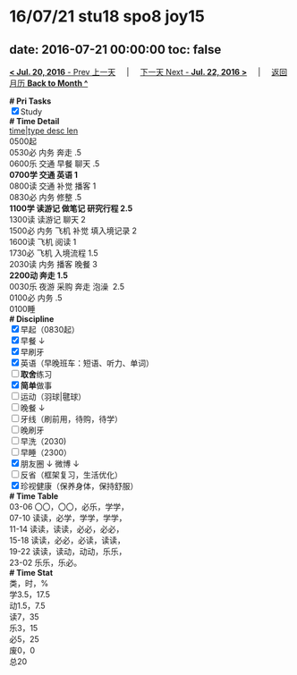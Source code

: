 # 16/07/21 stu18 spo8 joy15

date: 2016-07-21 00:00:00
toc: false
---
[**< Jul. 20, 2016** - Prev 上一天](/lifelogs/2016/07/d20.md) &nbsp; &nbsp; | &nbsp; &nbsp; [下一天 Next - **Jul. 22, 2016 >**](/lifelogs/2016/07/d22.md) &nbsp; &nbsp; |  &nbsp; &nbsp; [返回月历 **Back to Month ^**](/lifelogs/2016/07/index.md)
<br/><div><b># Pri Tasks</b></div><div><input checked="true" type="checkbox"/>Study</div><div><b># Time Detail</b></div><div><u>time|type desc len</u></div><div>0500起</div><div>0530必 内务 奔走 .5</div><div>0600乐 交通 早餐 聊天 .5</div><div><b>0700学 交通 英语 1</b></div><div>0800读 交通 补觉 播客 1</div><div>0830必 内务 修整 .5</div><div><b>1100学 读游记 做笔记 研究行程 2.5</b></div><div>1300读 读游记 聊天 2</div><div>1500必 内务 飞机 补觉 填入境记录 2</div><div>1600读 飞机 阅读 1</div><div>1730必 飞机 入境流程 1.5</div><div>2030读 内务 播客 晚餐 3</div><div><b>2200动 奔走 1.5</b></div><div>0030乐 夜游 采购 奔走 泡澡  2.5</div><div>0100必 内务 .5</div><div>0100睡</div><div><b># Discipline</b></div><div><input checked="true" type="checkbox"/>早起（0830起）</div><div><input checked="true" type="checkbox"/>早餐 ↓</div><div><input checked="true" type="checkbox"/>早刷牙</div><div><input checked="true" type="checkbox"/>英语（早晚班车：短语、听力、单词）</div><div><input type="checkbox"/><b>取舍</b>练习</div><div><input checked="true" type="checkbox"/><b>简单</b>做事</div><div><input type="checkbox"/>运动（羽球|毽球）</div><div><input type="checkbox"/>晚餐 ↓</div><div><input type="checkbox"/>牙线（刷前用，待购，待学）</div><div><input type="checkbox"/>晚刷牙</div><div><input type="checkbox"/>早洗（2030)</div><div><input type="checkbox"/>早睡（2300）</div><div><input checked="true" type="checkbox"/>朋友圈 ↓ 微博 ↓</div><div><input type="checkbox"/>反省（框架复习，生活优化）</div><div><input checked="true" type="checkbox"/>珍视健康（保养身体，保持舒服）</div><div><b># Time Table</b></div><div>03-06 〇〇，〇〇，必乐，学学，</div><div>07-10 读读，必学，学学，学学，</div><div>11-14 读读，读读，必必，必必，</div><div>15-18 读读，必必，必读，读读，</div><div>19-22 读读，读动，动动，乐乐，</div><div>23-02 乐乐，乐必。</div><div><b># Time Stat</b></div><div>类，时，%</div><div>学3.5，17.5</div><div>动1.5，7.5</div><div>读7，35</div><div>乐3，15</div><div>必5，25</div><div>废0，0</div><div>总20</div>
